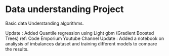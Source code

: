 # Data understanding Project

Basic data Understanding algorithms.

Update : Added Quantile regression using Light gbm (Gradient Boosted Trees) ref: Code Emporium Youtube Channel
Update : Added a notebook on analiysis of imbalances dataset and training different models to compare the results.
